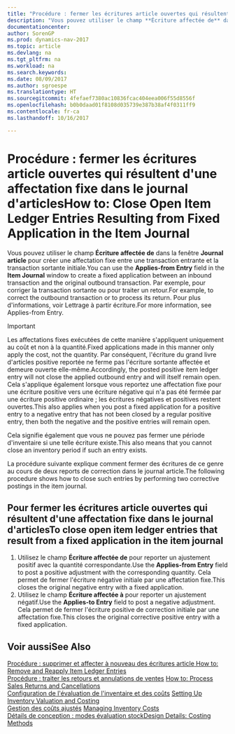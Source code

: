 ```yaml
---
title: "Procédure : fermer les écritures article ouvertes qui résultent d'une affectation fixe dans le journal d'articles"
description: "Vous pouvez utiliser le champ **Écriture affectée de** dans la fenêtre **Journal article** pour créer une affectation fixe entre une transaction entrante et la transaction sortante initiale. Par exemple, pour corriger la transaction sortante ou pour traiter un retour."
documentationcenter: 
author: SorenGP
ms.prod: dynamics-nav-2017
ms.topic: article
ms.devlang: na
ms.tgt_pltfrm: na
ms.workload: na
ms.search.keywords: 
ms.date: 08/09/2017
ms.author: sgroespe
ms.translationtype: HT
ms.sourcegitcommit: 4fefaef7380ac10836fcac404eea006f55d8556f
ms.openlocfilehash: b0b0daad01f8108d035739e387b38af4f0311ff9
ms.contentlocale: fr-ca
ms.lasthandoff: 10/16/2017

---
```

# <a name="how-to-close-open-item-ledger-entries-resulting-from-fixed-application-in-the-item-journal"></a><span data-ttu-id="dbb97-104">Procédure : fermer les écritures article ouvertes qui résultent d'une affectation fixe dans le journal d'articles</span><span class="sxs-lookup"><span data-stu-id="dbb97-104">How to: Close Open Item Ledger Entries Resulting from Fixed Application in the Item Journal</span></span>
<span data-ttu-id="dbb97-105">Vous pouvez utiliser le champ **Écriture affectée de** dans la fenêtre **Journal article** pour créer une affectation fixe entre une transaction entrante et la transaction sortante initiale.</span><span class="sxs-lookup"><span data-stu-id="dbb97-105">You can use the **Applies-from Entry** field in the **Item Journal** window to create a fixed application between an inbound transaction and the original outbound transaction.</span></span> <span data-ttu-id="dbb97-106">Par exemple, pour corriger la transaction sortante ou pour traiter un retour.</span><span class="sxs-lookup"><span data-stu-id="dbb97-106">For example, to correct the outbound transaction or to process its return.</span></span> <span data-ttu-id="dbb97-107">Pour plus d'informations, voir Lettrage à partir écriture.</span><span class="sxs-lookup"><span data-stu-id="dbb97-107">For more information, see Applies-from Entry.</span></span>  

> [!IMPORTANT]  
>  <span data-ttu-id="dbb97-108">Les affectations fixes exécutées de cette manière s'appliquent uniquement au coût et non à la quantité.</span><span class="sxs-lookup"><span data-stu-id="dbb97-108">Fixed applications made in this manner only apply the cost, not the quantity.</span></span> <span data-ttu-id="dbb97-109">Par conséquent, l'écriture du grand livre d'articles positive reportée ne ferme pas l'écriture sortante affectée et demeure ouverte elle-même.</span><span class="sxs-lookup"><span data-stu-id="dbb97-109">Accordingly, the posted positive item ledger entry will not close the applied outbound entry and will itself remain open.</span></span> <span data-ttu-id="dbb97-110">Cela s'applique également lorsque vous reportez une affectation fixe pour une écriture positive vers une écriture négative qui n'a pas été fermée par une écriture positive ordinaire ; les écritures négatives et positives restent ouvertes.</span><span class="sxs-lookup"><span data-stu-id="dbb97-110">This also applies when you post a fixed application for a positive entry to a negative entry that has not been closed by a regular positive entry, then both the negative and the positive entries will remain open.</span></span>  
>   
>  <span data-ttu-id="dbb97-111">Cela signifie également que vous ne pouvez pas fermer une période d'inventaire si une telle écriture existe.</span><span class="sxs-lookup"><span data-stu-id="dbb97-111">This also means that you cannot close an inventory period if such an entry exists.</span></span>  

<span data-ttu-id="dbb97-112">La procédure suivante explique comment fermer des écritures de ce genre au cours de deux reports de correction dans le journal article.</span><span class="sxs-lookup"><span data-stu-id="dbb97-112">The following procedure shows how to close such entries by performing two corrective postings in the item journal.</span></span>  

## <a name="to-close-open-item-ledger-entries-that-result-from-a-fixed-application-in-the-item-journal"></a><span data-ttu-id="dbb97-113">Pour fermer les écritures article ouvertes qui résultent d'une affectation fixe dans le journal d'articles</span><span class="sxs-lookup"><span data-stu-id="dbb97-113">To close open item ledger entries that result from a fixed application in the item journal</span></span>  

1.  <span data-ttu-id="dbb97-114">Utilisez le champ **Écriture affectée de** pour reporter un ajustement positif avec la quantité correspondante.</span><span class="sxs-lookup"><span data-stu-id="dbb97-114">Use the **Applies-from Entry** field to post a positive adjustment with the corresponding quantity.</span></span> <span data-ttu-id="dbb97-115">Cela permet de fermer l'écriture négative initiale par une affectation fixe.</span><span class="sxs-lookup"><span data-stu-id="dbb97-115">This closes the original negative entry with a fixed application.</span></span>  
2.  <span data-ttu-id="dbb97-116">Utilisez le champ **Écriture affectée à** pour reporter un ajustement négatif.</span><span class="sxs-lookup"><span data-stu-id="dbb97-116">Use the **Applies-to Entry** field to post a negative adjustment.</span></span> <span data-ttu-id="dbb97-117">Cela permet de fermer l'écriture positive de correction initiale par une affectation fixe.</span><span class="sxs-lookup"><span data-stu-id="dbb97-117">This closes the original corrective positive entry with a fixed application.</span></span>  

## <a name="see-also"></a><span data-ttu-id="dbb97-118">Voir aussi</span><span class="sxs-lookup"><span data-stu-id="dbb97-118">See Also</span></span>  
[<span data-ttu-id="dbb97-119"> Procédure : supprimer et affecter à nouveau des écritures article</span><span class="sxs-lookup"><span data-stu-id="dbb97-119"> How to: Remove and Reapply Item Ledger Entries</span></span>](finance-how-to-remove-and-reapply-item-entries.md)  
 <span data-ttu-id="dbb97-120">[Procédure : traiter les retours et annulations de ventes](sales-how-process-sales-returns-cancellations.md) </span><span class="sxs-lookup"><span data-stu-id="dbb97-120">[How to: Process Sales Returns and Cancellations](sales-how-process-sales-returns-cancellations.md) </span></span>  
 <span data-ttu-id="dbb97-121">[Configuration de l'évaluation de l'inventaire et des coûts](finance-set-up-inventory-valuation-and-costing.md) </span><span class="sxs-lookup"><span data-stu-id="dbb97-121">[Setting Up Inventory Valuation and Costing](finance-set-up-inventory-valuation-and-costing.md) </span></span>  
 <span data-ttu-id="dbb97-122">[Gestion des coûts ajustés](finance-manage-inventory-costs.md) </span><span class="sxs-lookup"><span data-stu-id="dbb97-122">[Managing Inventory Costs](finance-manage-inventory-costs.md) </span></span>  
 [<span data-ttu-id="dbb97-123">Détails de conception : modes évaluation stock</span><span class="sxs-lookup"><span data-stu-id="dbb97-123">Design Details: Costing Methods</span></span>](design-details-costing-methods.md)

